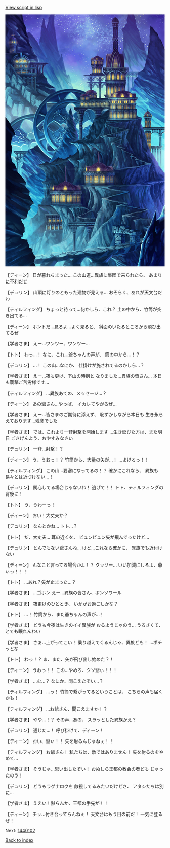 [View script in lisp](../scripts/1440101.txt)

![004_observatory.png](../images/backgrounds/004_observatory.png)

【ディーン】
日が暮れちまった…
この山道…異族に集団で来られたら、
あまりに不利だぜ

【デュリン】
山頂に灯りのともった建物が見える…
おそらく、あれが天文台だわ

【ティルフィング】
ちょっと待って…何かしら、これ？
土の中から、竹筒が突き出てる…

【ディーン】
ホントだ…見ろよ…よく見ると、
斜面のいたるところから飛び出てるぜ

【学者さま】
えー…ワンツー、ワンツー…

【トト】
わっ…！
なに、これ…爺ちゃんの声が、
筒の中から…！？

【デュリン】
…！
この山…なにか、
仕掛けが施されてるのかしら…？

【学者さま】
えー…夜も更け、下山の時刻と
なりました…異族の皆さん…
本日も襲撃ご苦労様です…

【ティルフィング】
…異族あての、メッセージ…？

【ディーン】
あの爺さん…やっぱ、
イカレてやがるぜ…

【学者さま】
えー…皆さまのご期待に添えず、
恥ずかしながら本日も
生き永らえております…残念でした

【学者さま】
では、これより一斉射撃を開始します
…生き延びた方は、また明日
ごきげんよう、おやすみなさい

【デュリン】
一斉…射撃！？

【ディーン】
う、うおっ！？
竹筒から、大量の矢が…！
…よけろっ！！

【ティルフィング】
この山…要塞になってるの！？
確かにこれなら、
異族も易々とは近づけない…！

【デュリン】
関心してる場合じゃないわ！
逃げて！！
トト、ティルフィングの背後に！

【トト】
う、うわーっ！

【ディーン】
おい！大丈夫か？

【デュリン】
なんとかね…
トト…？

【トト】
だ、大丈夫…
耳の近くを、
ビュンビュン矢が飛んでったけど…

【デュリン】
とんでもない爺さんね…
けど…これなら確かに、
異族でも近付けない

【ディーン】
んなこと言ってる場合かよ！？
クッソー…
いい加減にしろよ、爺ぃっ！！！

【トト】
…あれ？矢が止まった…？

【学者さま】
…ゴホン
えー…異族の皆さん、ボンソワール

【学者さま】
夜更けのひととき、
いかがお過ごしかな？

【トト】
…！
竹筒から、また爺ちゃんの声が…！

【学者さま】
どうも今夜は生きのイイ異族が
おるようじゃのう…
うるさくて、とても眠れんわい

【学者さま】
さぁ…上がってこい！
乗り越えてくるんじゃ、異族ども！
…ポチッとな

【トト】
わっ！？
ま、また、矢が飛び出し始めた？！

【ディーン】
うおっ！！
この…やめろ、クソ爺ぃ！！！

【学者さま】
…む…？
なにか、聞こえたぞい…？

【ティルフィング】
…っ！
竹筒で繋がってるということは、
こちらの声も届くかも！

【ティルフィング】
…お爺さん、聞こえますか！？

【学者さま】
やや…！？
その声…あの、
スラッとした異族かえ？

【デュリン】
通じた…！
呼び掛けて、ディーン！

【ディーン】
おい、爺ぃ！！
矢を射るんじゃねぇ！！

【ティルフィング】
お爺さん！
私たちは、敵ではありません！
矢を射るのをやめて…

【学者さま】
そうじゃ…思い出したぞい！
おぬしら王都の教会の者ども
じゃったのう！

【デュリン】
どうもラグナロクを
敵視してるみたいだけどさ、
アタシたちは別に…

【学者さま】
ええい！黙らんか、王都の手先が！！

【ディーン】
チッ…付き合ってらんねぇ！
天文台はもう目の前だ！
一気に登るぜ！

Next: [1440102](1440102.md)

[Back to index](index.md)
